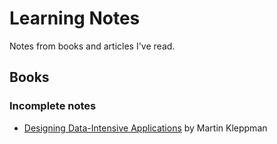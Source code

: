 # Learning Notes

Notes from books and articles I've read.

## Books

### Incomplete notes
* [Designing Data-Intensive Applications](./books/designing-data-intensive-applications.md) by Martin Kleppman
